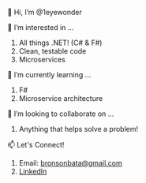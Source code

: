 👋 Hi, I’m @1eyewonder

👀 I’m interested in ...
  1. All things .NET! (C# & F#)
  2. Clean, testable code
  3. Microservices
  
🌱 I’m currently learning ...
  1. F#
  2. Microservice architecture
  
💞️ I’m looking to collaborate on ...
  1. Anything that helps solve a problem!
  
📫 Let's Connect!
  1. Email: bronsonbata@gmail.com
  2. [LinkedIn](https://www.linkedin.com/in/bronson-bata-a93763115/)

<!---
1eyewonder/1eyewonder is a ✨ special ✨ repository because its `README.md` (this file) appears on your GitHub profile.
You can click the Preview link to take a look at your changes.
--->
